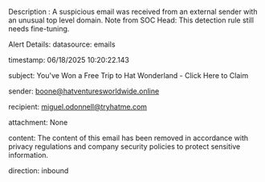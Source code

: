 Description :
A suspicious email was received from an external sender with an unusual top level domain. Note from SOC Head: This detection rule still needs fine-tuning.

Alert Details:
datasource: emails

timestamp: 06/18/2025 10:20:22.143

subject: You've Won a Free Trip to Hat Wonderland - Click Here to Claim

sender: boone@hatventuresworldwide.online

recipient: miguel.odonnell@tryhatme.com

attachment: None

content: The content of this email has been removed in accordance with privacy regulations and company security policies to protect sensitive information.

direction: inbound

